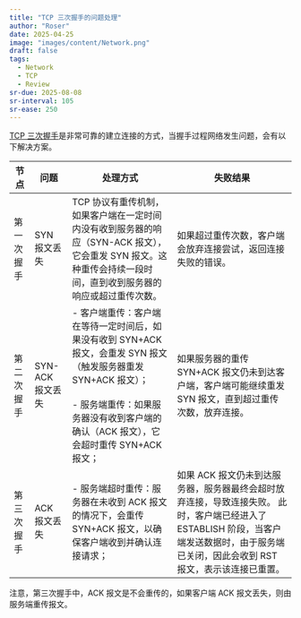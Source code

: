 ```yaml
---
title: "TCP 三次握手的问题处理"
author: "Roser"
date: 2025-04-25
image: "images/content/Network.png"
draft: false
tags:
  - Network
  - TCP
  - Review
sr-due: 2025-08-08
sr-interval: 105
sr-ease: 250
---
```

[TCP 三次握手](../TCP-三次握手)是非常可靠的建立连接的方式，当握手过程网络发生问题，会有以下解决方案。

| 节点    | 问题           | 处理方式                                                                                                                            | 失败结果                                                                                                     |
| ----- | ------------ | ------------------------------------------------------------------------------------------------------------------------------- | -------------------------------------------------------------------------------------------------------- |
| 第一次握手 | SYN 报文丢失     | TCP 协议有重传机制，如果客户端在一定时间内没有收到服务器的响应（SYN-ACK 报文），它会重发 SYN 报文。这种重传会持续一段时间，直到收到服务器的响应或超过重传次数。                                        | 如果超过重传次数，客户端会放弃连接尝试，返回连接失败的错误。                                                                           |
| 第二次握手 | SYN-ACK 报文丢失 | - 客户端重传：客户端在等待一定时间后，如果没有收到 SYN+ACK 报文，会重发 SYN 报文（触发服务器重发 SYN+ACK 报文）；<br><br>- 服务端重传：如果服务器没有收到客户端的确认（ACK 报文），它会超时重传 SYN+ACK 报文； | 如果服务器的重传 SYN+ACK 报文仍未到达客户端，客户端可能继续重发 SYN 报文，直到超过重传次数，放弃连接。                                               |
| 第三次握手 | ACK 报文丢失     | - 服务端超时重传：服务器在未收到 ACK 报文的情况下，会重传 SYN+ACK 报文，以确保客户端收到并确认连接请求；                                                                    | 如果 ACK 报文仍未到达服务器，服务器最终会超时放弃连接，导致连接失败。 此时，客户端已经进入了 ESTABLISH 阶段，当客户端发送数据时，由于服务端已关闭，因此会收到 RST 报文，表示该连接已重置。 |
注意，第三次握手中，ACK 报文是不会重传的，如果客户端 ACK 报文丢失，则由服务端重传报文。